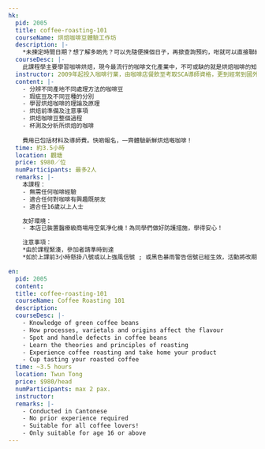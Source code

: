 ```yaml
---
hk:
  pid: 2005
  title: coffee-roasting-101
  courseName: 烘焙咖啡豆體驗工作坊
  description: |-
    *未揀定時間日期？想了解多啲先？可以先隨便揀個日子，再撳查詢預約，咁就可以直接聯絡導師了解多啲先再決定啦！
  courseDesc: |-
    此課程學主要學習咖啡烘焙，現今最流行的咖啡文化產業中，不可或缺的就是烘焙咖啡的知識。這課程不單嘗試自己烘焙咖啡豆，並把自己親自烘焙的咖啡豆帶回家，導師遠赴德國參學咖啡烘焙知識，除了基本生豆知識，更學習不同烘焙風味曲線。由開動咖啡烘焙機，到最後杯測品嘗自己烘焙的咖啡豆更是咖啡愛好者絕不能錯過的課程！
  instructor: 2009年起投入咖啡行業，由咖啡店餐飲至考取SCA導師資格，更到經常到國外做考察深入研究咖啡，喜歡把咖啡知識分享給家。曾為大小企業、學校、機構、各大媒體分享咖啡知識。十年以上經驗，萬勿錯過這不一樣的咖啡體驗！
  content: |-
    - 分辨不同產地不同處理方法的咖啡豆
    - 瑕疵豆及不同豆種的分別
    - 學習烘焙咖啡的理論及原理
    - 烘焙前準備及注意事項
    - 烘焙咖啡豆整個過程
    - 杯測及分析所烘焙的咖啡
 
    費用已包括材料及導師費。快啲報名，一齊體驗新鮮烘焙嘅咖啡！
  time: 約3.5小時
  location: 觀塘
  price: $980／位
  numParticipants: 最多2人
  remarks: |-
    本課程：
    - 無需任何咖啡經驗
    - 適合任何對咖啡有興趣既朋友
    - 適合任16歲以上人士

    友好環境：
    - 本店已裝置醫療級商場用空氣淨化機！為同學們做好防護措施，學得安心！

    注意事項：
    *由於課程緊湊，參加者請準時到達
    *如於上課前3小時懸掛八號或以上強風信號 ; 或黑色暴雨警告信號已經生效，活動將改期

en:
  pid: 2005
  content:
  title: coffee-roasting-101
  courseName: Coffee Roasting 101
  description:
  courseDesc: |-
    - Knowledge of green coffee beans 
    - How processes, varietals and origins affect the flavour
    - Spot and handle defects in coffee beans
    - Learn the theories and principles of roasting
    - Experience coffee roasting and take home your product
    - Cup tasting your roasted coffee
  time: ~3.5 hours
  location: Twun Tong
  price: $980/head
  numParticipants: max 2 pax.
  instructor:
  remarks: |-
    - Conducted in Cantonese
    - No prior experience required
    - Suitable for all coffee lovers!
    - Only suitable for age 16 or above
---
```

